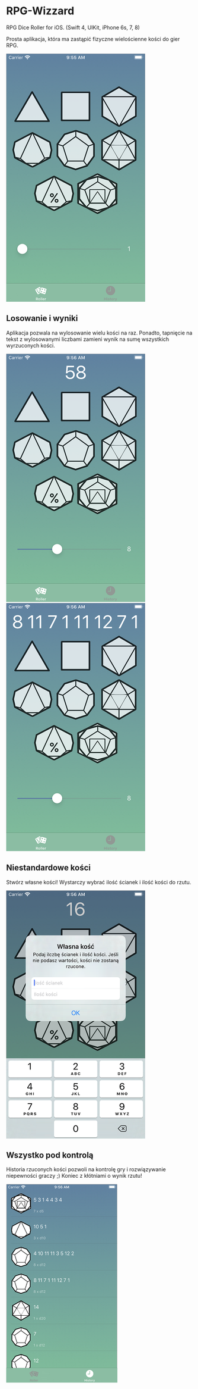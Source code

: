 # RPG-Wizzard
RPG Dice Roller for iOS. (Swift 4, UIKit, iPhone 6s, 7, 8)

Prosta aplikacja, która ma zastąpić fizyczne wielościenne kości do gier RPG. 

![ScreenShot](https://github.com/wujekfester/RPG-Wizzard/blob/master/main.png)

## Losowanie i wyniki

Aplikacja pozwala na wylosowanie wielu kości na raz. Ponadto, tapnięcie na tekst z wylosowanymi liczbami zamieni wynik na sumę wszystkich wyrzuconych kości. 

![ScreenShot](https://github.com/wujekfester/RPG-Wizzard/blob/master/multipleMerge.png)
![ScreenShot](https://github.com/wujekfester/RPG-Wizzard/blob/master/multiple.png)

## Niestandardowe kości

Stwórz własne kości! Wystarczy wybrać ilość ścianek i ilość kości do rzutu.

![ScreenShot](https://github.com/wujekfester/RPG-Wizzard/blob/master/customDice.png)

## Wszystko pod kontrolą

Historia rzuconych kości pozwoli na kontrolę gry i rozwiązywanie niepewności graczy ;) Koniec z kłótniami o wynik rzutu!

![ScreenShot](https://github.com/wujekfester/RPG-Wizzard/blob/master/history.png)
